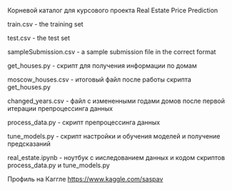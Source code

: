 Корневой каталог для курсового проекта Real Estate Price Prediction

train.csv - the training set

test.csv - the test set

sampleSubmission.csv - a sample submission file in the correct format

get_houses.py - скрипт для получения информации по домам

moscow_houses.csv - итоговый файл после работы скрипта get_houses.py

changed_years.csv - файл с измененными годами домов после первой итерации препроцессинга данных

process_data.py - скрипт препроцессинга данных

tune_models.py - скрипт настройки и обучения моделей и получение предсказаний

real_estate.ipynb - ноутбук с ииследованием данных и кодом скриптов process_data.py и tune_models.py

Профиль на Каггле https://www.kaggle.com/saspav
